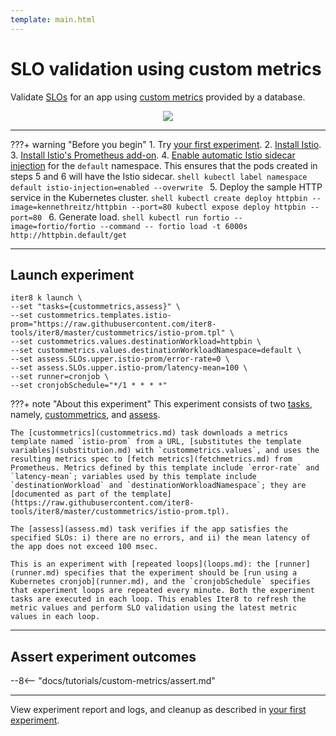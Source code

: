 ```yaml
---
template: main.html
---
```


# SLO validation using custom metrics

Validate [SLOs](slos.md) for an app using [custom metrics](custommetrics.md) provided by a database.

<p align='center'>
  <img alt-text="custom-metrics-one-version" src="../images/one-version.png" />
</p>

***

???+ warning "Before you begin"
    1. Try [your first experiment](../../getting-started/your-first-experiment.md).
    2. [Install Istio](https://istio.io/latest/docs/setup/install/).
    3. [Install Istio's Prometheus add-on](https://istio.io/latest/docs/ops/integrations/prometheus/).
    4. [Enable automatic Istio sidecar injection](https://istio.io/latest/docs/setup/additional-setup/sidecar-injection/) for the `default` namespace. This ensures that the pods created in steps 5 and 6 will have the Istio sidecar.
    ```shell
    kubectl label namespace default istio-injection=enabled --overwrite
    ```
    5. Deploy the sample HTTP service in the Kubernetes cluster.
    ```shell
    kubectl create deploy httpbin --image=kennethreitz/httpbin --port=80
    kubectl expose deploy httpbin --port=80
    ```
    6. Generate load.
    ```shell
    kubectl run fortio --image=fortio/fortio --command -- fortio load -t 6000s http://httpbin.default/get
    ```

***

## Launch experiment

```shell
iter8 k launch \
--set "tasks={custommetrics,assess}" \
--set custommetrics.templates.istio-prom="https://raw.githubusercontent.com/iter8-tools/iter8/master/custommetrics/istio-prom.tpl" \
--set custommetrics.values.destinationWorkload=httpbin \
--set custommetrics.values.destinationWorkloadNamespace=default \
--set assess.SLOs.upper.istio-prom/error-rate=0 \
--set assess.SLOs.upper.istio-prom/latency-mean=100 \
--set runner=cronjob \
--set cronjobSchedule="*/1 * * * *"
```

???+ note "About this experiment"
    This experiment consists of two [tasks](tasks.md), namely, [custommetrics](custommetrics.md), and [assess](assess.md). 
    
    The [custommetrics](custommetrics.md) task downloads a metrics template named `istio-prom` from a URL, [substitutes the template variables](substitution.md) with `custommetrics.values`, and uses the resulting metrics spec to [fetch metrics](fetchmetrics.md) from Prometheus. Metrics defined by this template include `error-rate` and `latency-mean`; variables used by this template include `destinationWorkload` and `destinationWorkloadNamespace`; they are [documented as part of the template](https://raw.githubusercontent.com/iter8-tools/iter8/master/custommetrics/istio-prom.tpl). 
    
    The [assess](assess.md) task verifies if the app satisfies the specified SLOs: i) there are no errors, and ii) the mean latency of the app does not exceed 100 msec. 
    
    This is an experiment with [repeated loops](loops.md): the [runner](runner.md) specifies that the experiment should be [run using a Kubernetes cronjob](runner.md), and the `cronjobSchedule` specifies that experiment loops are repeated every minute. Both the experiment tasks are executed in each loop. This enables Iter8 to refresh the metric values and perform SLO validation using the latest metric values in each loop.

***

## Assert experiment outcomes

--8<-- "docs/tutorials/custom-metrics/assert.md"

***

View experiment report and logs, and cleanup as described in [your first experiment](../../getting-started/your-first-experiment.md).

